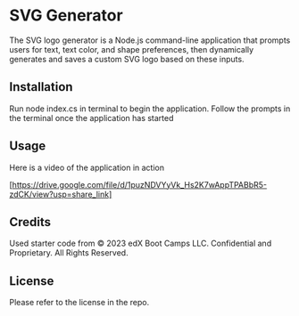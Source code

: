 # SVG Generator

The SVG logo generator is a Node.js command-line application that prompts users for text, text color, and shape preferences, then dynamically generates and saves a custom SVG logo based on these inputs.

## Installation

Run node index.cs in terminal to begin the application. Follow the prompts in the terminal once the application has started

## Usage

Here is a video of the application in action

[https://drive.google.com/file/d/1puzNDVYyVk_Hs2K7wAppTPABbR5-zdCK/view?usp=share_link]

## Credits

Used starter code from © 2023 edX Boot Camps LLC. Confidential and Proprietary. All Rights Reserved.

## License

Please refer to the license in the repo.